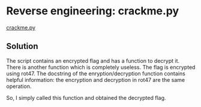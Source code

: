 # Reverse engineering: crackme.py

[crackme.py](https://mercury.picoctf.net/static/8fc4e878bd6708031d67cb846f03c140/crackme.py)



## Solution

The script contains an encrypted flag and has a function to decrypt it. There is another function which is completely useless. The flag is encrypted using rot47. The docstring of the enryption/decryption function contains helpful information: the encryption and decryption in rot47 are the same operation.

So, I simply called this function and obtained the decrypted flag.












